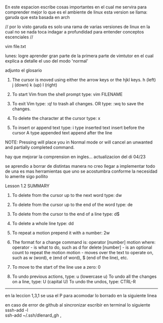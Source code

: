 En este espacion escribe cosas importantes en el cual me servira para
comprender mejor lo que es el ambiente de linux
esta version se llama: garuda que esta basada en arch

// por lo visto garuda es solo una rama de varias versiones de linux en la cual no se nada toca indagar a profundidad para entender
conceptos escenciales //

vim file.txt

lunes: logre aprender gran parte de la primera parte de vimtutor en el cual explica a detalle el uso del modo 'normal'

adjunto el glosario

1. The cursor is moved using either the arrow keys or the hjkl keys.
   h (left) j (down) k (up) l (right)

2. To start Vim from the shell prompt type: vim FILENAME <ENTER>

3. To exit Vim type: <ESC> :q! <ENTER> to trash all changes.
   OR type: <ESC> :wq <ENTER> to save the changes.

4. To delete the character at the cursor type: x

5. To insert or append text type:
   i type inserted text <ESC> insert before the cursor
   A type appended text <ESC> append after the line

NOTE: Pressing <ESC> will place you in Normal mode or will cancel
an unwanted and partially completed command.

hay que mejorar la comprension en ingles...
actualizacion del di 04/23

se aprendio a borrar de distintas manera no creo llegar a implementar todo de una es mas herramientas que uno
se acostumbra conforme la necesidad lo amerite sigo pollito

Lesson 1.2 SUMMARY

1. To delete from the cursor up to the next word type: dw
2. To delete from the cursor up to the end of the word type: de
3. To delete from the cursor to the end of a line type: d$
4. To delete a whole line type: dd

5. To repeat a motion prepend it with a number: 2w
6. The format for a change command is:
   operator [number] motion
   where:
   operator - is what to do, such as d for delete
   [number] - is an optional count to repeat the motion
   motion - moves over the text to operate on, such as w (word),
   e (end of word), $ (end of the line), etc.

7. To move to the start of the line use a zero: 0

8. To undo previous actions, type: u (lowercase u)
   To undo all the changes on a line, type: U (capital U)
   To undo the undos, type: CTRL-R

---

en la leccion 1,3,1 se usa el P para acomodar lo borrado en la siguiente linea

en caso de error de github al sincronizar escribir en terminal lo siguiente
sssh-add -l  
ssh-add ~/.ssh/dlenard_gh
,
